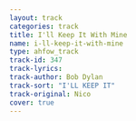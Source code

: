 ```yaml
---
layout: track
categories: track
title: I'll Keep It With Mine
name: i-ll-keep-it-with-mine
type: ahfow_track
track-id: 347
track-lyrics: 
track-author: Bob Dylan
track-sort: "I'LL KEEP IT"
track-original: Nico
cover: true
---
```


